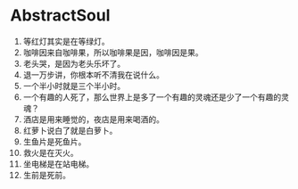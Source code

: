 # AbstractSoul

1. 等红灯其实是在等绿灯。
2. 咖啡因来自咖啡果，所以咖啡果是因，咖啡因是果。
3. 老头哭，是因为老头乐坏了。
4. 退一万步讲，你根本听不清我在说什么。
5. 一个半小时就是三个半小时。
6. 一个有趣的人死了，那么世界上是多了一个有趣的灵魂还是少了一个有趣的灵魂？
7. 酒店是用来睡觉的，夜店是用来喝酒的。
8. 红萝卜说白了就是白萝卜。
9. 生鱼片是死鱼片。
10. 救火是在灭火。
11. 坐电梯是在站电梯。
12. 生前是死前。
